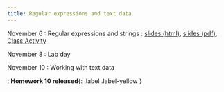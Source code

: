```yaml
---
title: Regular expressions and text data
---
```


November 6
: Regular expressions and strings
  : [slides (html)](https://sta279-f23.github.io/slides/lecture_22.html), [slides (pdf)](https://sta279-f23.github.io/slides/lecture_22.pdf), [Class Activity](https://sta279-f23.github.io/class_activities/ca_lecture_22.html)
  
November 8
: Lab day
  
November 10
: Working with text data

: **Homework 10 released**{: .label .label-yellow }